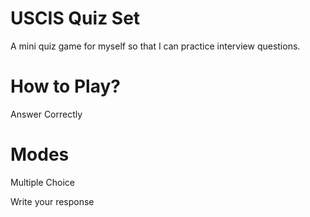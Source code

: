 # USCIS Quiz Set
A mini quiz game for myself so that I can practice interview questions.

#  How to Play?

Answer Correctly

# Modes
Multiple Choice

Write your response

